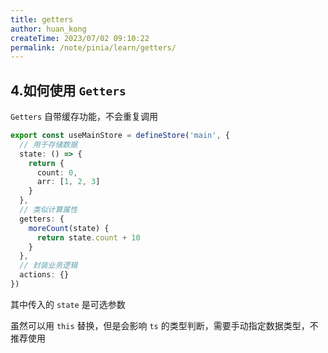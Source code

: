 ```yaml
---
title: getters
author: huan_kong
createTime: 2023/07/02 09:10:22
permalink: /note/pinia/learn/getters/
---
```


## 4.如何使用 `Getters`

`Getters` 自带缓存功能，不会重复调用

```typescript
export const useMainStore = defineStore('main', {
  // 用于存储数据
  state: () => {
    return {
      count: 0,
      arr: [1, 2, 3]
    }
  },
  // 类似计算属性
  getters: {
    moreCount(state) {
      return state.count + 10
    }
  },
  // 封装业务逻辑
  actions: {}
})
```

其中传入的 `state` 是可选参数

虽然可以用 `this` 替换，但是会影响 `ts` 的类型判断，需要手动指定数据类型，不推荐使用
